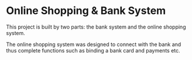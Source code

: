 # Online Shopping & Bank System

This project is built by two parts: the bank system and the online shopping system.

The online shopping system was designed to connect with the bank and thus complete functions such as binding a bank card and payments etc.
